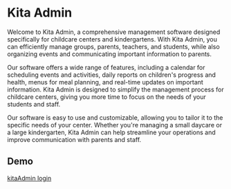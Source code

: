 # Kita Admin

Welcome to Kita Admin, a comprehensive management software designed specifically for childcare centers and kindergartens. With Kita Admin, you can efficiently manage groups, parents, teachers, and students, while also organizing events and communicating important information to parents.

Our software offers a wide range of features, including a calendar for scheduling events and activities, daily reports on children's progress and health, menus for meal planning, and real-time updates on important information. Kita Admin is designed to simplify the management process for childcare centers, giving you more time to focus on the needs of your students and staff.

Our software is easy to use and customizable, allowing you to tailor it to the specific needs of your center. Whether you're managing a small daycare or a large kindergarten, Kita Admin can help streamline your operations and improve communication with parents and staff.


## Demo

[kitaAdmin login](https://github.com/EntFra/KitaAdmin/blob/master/kitagif1.gif)
